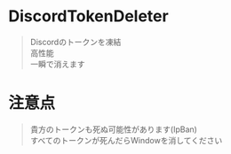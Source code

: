 # DiscordTokenDeleter
> Discordのトークンを凍結<br>
> 高性能<br>
> 一瞬で消えます
# 注意点
> 貴方のトークンも死ぬ可能性があります(IpBan)<br>
> すべてのトークンが死んだらWindowを消してください
